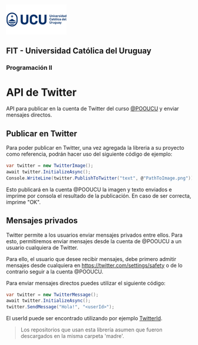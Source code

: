 ![UCU](https://github.com/ucudal/PII_Conceptos_De_POO/raw/master/Assets/logo-ucu.png)

## FIT - Universidad Católica del Uruguay

### Programación II

# API de Twitter

API para publicar en la cuenta de Twitter del curso [@POOUCU](https://twitter.com/pooucu) y enviar mensajes directos.

## Publicar en Twitter
Para poder publicar en Twitter, una vez agregada la libreria a su proyecto como referencia,
podrán hacer uso del siguiente código de ejemplo:

```c#
var twitter = new TwitterImage();
await twitter.InitializeAsync();
Console.WriteLine(twitter.PublishToTwitter("text", @"PathToImage.png"));
```

Esto publicará en la cuenta @POOUCU la imagen y texto enviados e imprime por consola el resultado de la publicación. En caso de ser correcta, imprime "OK".

## Mensajes privados
Twitter permite a los usuarios enviar mensajes privados entre ellos. Para esto, permitiremos enviar mensajes desde la cuenta de @POOUCU a un usuario cualquiera de Twitter.

Para ello, el usuario que desee recibir mensajes, debe primero admitir mensajes desde cualquiera en https://twitter.com/settings/safety o de lo contrario seguir a la cuenta @POOUCU.

Para enviar mensajes directos puedes utilizar el siguiente código:

```c#
var twitter = new TwitterMessage();
await twitter.InitializeAsync();
twitter.SendMessage("Hola!", "<userId>");
```

El userId puede ser encontrado utilizando por ejemplo [TwitterId](https://tweeterid.com/).

> Los repositorios que usan esta librería asumen que fueron descargados en la misma carpeta 'madre'.